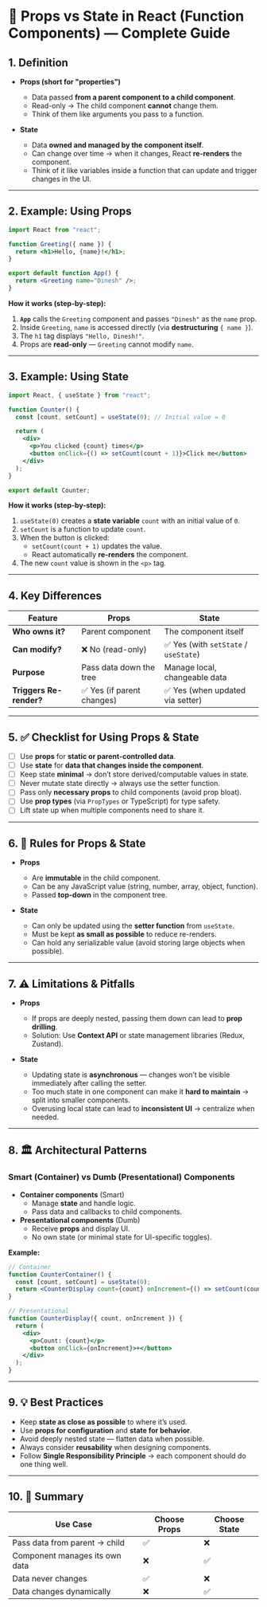 # 📌 Props vs State in React (Function Components) — Complete Guide

## 1. Definition
- **Props (short for "properties")**
  - Data passed **from a parent component to a child component**.
  - Read-only → The child component **cannot** change them.
  - Think of them like arguments you pass to a function.

- **State**
  - Data **owned and managed by the component itself**.
  - Can change over time → when it changes, React **re-renders** the component.
  - Think of it like variables inside a function that can update and trigger changes in the UI.

---

## 2. Example: Using Props
```jsx
import React from "react";

function Greeting({ name }) {
  return <h1>Hello, {name}!</h1>;
}

export default function App() {
  return <Greeting name="Dinesh" />;
}
```

**How it works (step-by-step):**
1. **`App`** calls the `Greeting` component and passes `"Dinesh"` as the `name` prop.
2. Inside `Greeting`, `name` is accessed directly (via **destructuring** `{ name }`).
3. The `h1` tag displays `"Hello, Dinesh!"`.
4. Props are **read-only** — `Greeting` cannot modify `name`.

---

## 3. Example: Using State
```jsx
import React, { useState } from "react";

function Counter() {
  const [count, setCount] = useState(0); // Initial value = 0

  return (
    <div>
      <p>You clicked {count} times</p>
      <button onClick={() => setCount(count + 1)}>Click me</button>
    </div>
  );
}

export default Counter;
```

**How it works (step-by-step):**
1. `useState(0)` creates a **state variable** `count` with an initial value of `0`.
2. `setCount` is a function to update `count`.
3. When the button is clicked:
   - `setCount(count + 1)` updates the value.
   - React automatically **re-renders** the component.
4. The new `count` value is shown in the `<p>` tag.

---

## 4. Key Differences
| Feature       | Props                          | State                          |
|---------------|--------------------------------|--------------------------------|
| **Who owns it?** | Parent component               | The component itself           |
| **Can modify?**  | ❌ No (read-only)               | ✅ Yes (with `setState` / `useState`) |
| **Purpose**      | Pass data down the tree        | Manage local, changeable data  |
| **Triggers Re-render?** | ✅ Yes (if parent changes) | ✅ Yes (when updated via setter) |

---

## 5. ✅ Checklist for Using Props & State
- [ ] Use **props** for **static or parent-controlled data**.
- [ ] Use **state** for **data that changes inside the component**.
- [ ] Keep state **minimal** → don’t store derived/computable values in state.
- [ ] Never mutate state directly → always use the setter function.
- [ ] Pass only **necessary props** to child components (avoid prop bloat).
- [ ] Use **prop types** (via `PropTypes` or TypeScript) for type safety.
- [ ] Lift state up when multiple components need to share it.

---

## 6. 📜 Rules for Props & State
- **Props**
  - Are **immutable** in the child component.
  - Can be any JavaScript value (string, number, array, object, function).
  - Passed **top-down** in the component tree.

- **State**
  - Can only be updated using the **setter function** from `useState`.
  - Must be kept **as small as possible** to reduce re-renders.
  - Can hold any serializable value (avoid storing large objects when possible).

---

## 7. ⚠️ Limitations & Pitfalls
- **Props**
  - If props are deeply nested, passing them down can lead to **prop drilling**.
  - Solution: Use **Context API** or state management libraries (Redux, Zustand).

- **State**
  - Updating state is **asynchronous** — changes won’t be visible immediately after calling the setter.
  - Too much state in one component can make it **hard to maintain** → split into smaller components.
  - Overusing local state can lead to **inconsistent UI** → centralize when needed.

---

## 8. 🏛 Architectural Patterns
### **Smart (Container) vs Dumb (Presentational) Components**
- **Container components** (Smart)
  - Manage **state** and handle logic.
  - Pass data and callbacks to child components.
- **Presentational components** (Dumb)
  - Receive **props** and display UI.
  - No own state (or minimal state for UI-specific toggles).

**Example:**
```jsx
// Container
function CounterContainer() {
  const [count, setCount] = useState(0);
  return <CounterDisplay count={count} onIncrement={() => setCount(count + 1)} />;
}

// Presentational
function CounterDisplay({ count, onIncrement }) {
  return (
    <div>
      <p>Count: {count}</p>
      <button onClick={onIncrement}>+</button>
    </div>
  );
}
```

---

## 9. 💡 Best Practices
- Keep **state as close as possible** to where it’s used.
- Use **props for configuration** and **state for behavior**.
- Avoid deeply nested state — flatten data when possible.
- Always consider **reusability** when designing components.
- Follow **Single Responsibility Principle** → each component should do one thing well.

---

## 10. 📌 Summary
| Use Case                     | Choose Props | Choose State |
|------------------------------|--------------|--------------|
| Pass data from parent → child | ✅           | ❌           |
| Component manages its own data| ❌           | ✅           |
| Data never changes            | ✅           | ❌           |
| Data changes dynamically      | ❌           | ✅           |
